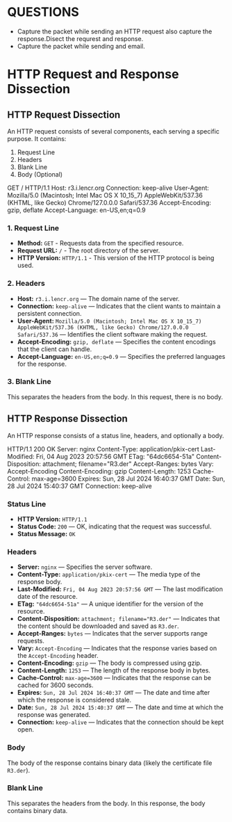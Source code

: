 # QUESTIONS
- Capture the packet while sending an HTTP request also capture the response.Disect the requrest and response.
- Capture the packet while sending and email.

# HTTP Request and Response Dissection

## HTTP Request Dissection

An HTTP request consists of several components, each serving a specific purpose. It contains:
1. Request Line
2. Headers
3. Blank Line
4. Body (Optional)

GET / HTTP/1.1
Host: r3.i.lencr.org
Connection: keep-alive
User-Agent: Mozilla/5.0 (Macintosh; Intel Mac OS X 10_15_7) AppleWebKit/537.36 (KHTML, like Gecko) Chrome/127.0.0.0 Safari/537.36
Accept-Encoding: gzip, deflate
Accept-Language: en-US,en;q=0.9

### 1. Request Line
- **Method:** `GET` - Requests data from the specified resource.
- **Request URL:** `/` - The root directory of the server.
- **HTTP Version:** `HTTP/1.1` - This version of the HTTP protocol is being used.

### 2. Headers
- **Host:** `r3.i.lencr.org` — The domain name of the server.
- **Connection:** `keep-alive` — Indicates that the client wants to maintain a persistent connection.
- **User-Agent:** `Mozilla/5.0 (Macintosh; Intel Mac OS X 10_15_7) AppleWebKit/537.36 (KHTML, like Gecko) Chrome/127.0.0.0 Safari/537.36` — Identifies the client software making the request.
- **Accept-Encoding:** `gzip, deflate` — Specifies the content encodings that the client can handle.
- **Accept-Language:** `en-US,en;q=0.9` — Specifies the preferred languages for the response.

### 3. Blank Line
This separates the headers from the body. In this request, there is no body.

## HTTP Response Dissection

An HTTP response consists of a status line, headers, and optionally a body.

HTTP/1.1 200 OK
Server: nginx
Content-Type: application/pkix-cert
Last-Modified: Fri, 04 Aug 2023 20:57:56 GMT
ETag: "64dc6654-51a"
Content-Disposition: attachment; filename="R3.der"
Accept-Ranges: bytes
Vary: Accept-Encoding
Content-Encoding: gzip
Content-Length: 1253
Cache-Control: max-age=3600
Expires: Sun, 28 Jul 2024 16:40:37 GMT
Date: Sun, 28 Jul 2024 15:40:37 GMT
Connection: keep-alive

### Status Line
- **HTTP Version:** `HTTP/1.1`
- **Status Code:** `200` — OK, indicating that the request was successful.
- **Status Message:** `OK`

### Headers
- **Server:** `nginx` — Specifies the server software.
- **Content-Type:** `application/pkix-cert` — The media type of the response body.
- **Last-Modified:** `Fri, 04 Aug 2023 20:57:56 GMT` — The last modification date of the resource.
- **ETag:** `"64dc6654-51a"` — A unique identifier for the version of the resource.
- **Content-Disposition:** `attachment; filename="R3.der"` — Indicates that the content should be downloaded and saved as `R3.der`.
- **Accept-Ranges:** `bytes` — Indicates that the server supports range requests.
- **Vary:** `Accept-Encoding` — Indicates that the response varies based on the `Accept-Encoding` header.
- **Content-Encoding:** `gzip` — The body is compressed using gzip.
- **Content-Length:** `1253` — The length of the response body in bytes.
- **Cache-Control:** `max-age=3600` — Indicates that the response can be cached for 3600 seconds.
- **Expires:** `Sun, 28 Jul 2024 16:40:37 GMT` — The date and time after which the response is considered stale.
- **Date:** `Sun, 28 Jul 2024 15:40:37 GMT` — The date and time at which the response was generated.
- **Connection:** `keep-alive` — Indicates that the connection should be kept open.

### Body
The body of the response contains binary data (likely the certificate file `R3.der`).

### Blank Line
This separates the headers from the body. In this response, the body contains binary data.






